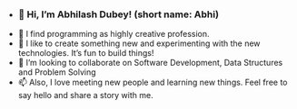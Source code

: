 - ### 👋 Hi, I’m Abhilash Dubey! (short name: Abhi)
- 👀 I find programming as highly creative profession. 
- 🌱 I like to create something new and experimenting with the new technologies. It’s fun to build things!
- 💞️ I’m looking to collaborate on Software Development, Data Structures and Problem Solving
- 📫 Also, I love meeting new people and learning new things. Feel free to say hello and share a story with me. 

<!---
Abhilash-du/Abhilash-du is a ✨ special ✨ repository because its `README.md` (this file) appears on your GitHub profile.
You can click the Preview link to take a look at your changes.
--->
